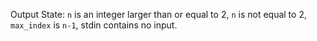 Output State: `n` is an integer larger than or equal to 2, `n` is not equal to 2, `max_index` is `n-1`, stdin contains no input.